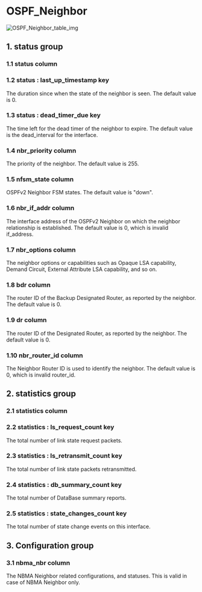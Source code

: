 # OSPF_Neighbor

![OSPF_Neighbor_table_img](http://www.plantuml.com/plantuml/img/0IO1sVv0StHXSdHrRMmAT6zdPNHePN8WUmfZR65pSo1FKr16NqvbQMTeOczo2cDiONDp84zJK4PVJa9DGLzEPMbdQ69lSWfZR65pSo1FKr16NqbkT6LoPc5ZPGfz2azJK4PVJcLfPsXYRt8WF2rrBI1FKr16NqbkT6LoPc5ZPGfFKr16NqvbQMTeOczo82vaBZuWJrDGHbzEGar1NqvbQMTeOczo2cXfP6KWOsboOsnb2cXfP6KWRMLjOcLoSmfiPMTbRcGWScbdQ7GAOszkT6bkTMzp86nfRcKWBI0yOZvpT79lRcSyBs8-879bPcLoPMvZPGfaRtHqPMGWR6bkPI0j83nfFdTbOMiyBsa-879bPcLoPMvZPGfbRcHiPMTbRcGAG6LkP7LjR0e0)

## 1. status group

### 1.1 status column

### 1.2 status : last_up_timestamp key

The duration since when the state of the neighbor is seen. The default value is
0.

### 1.3 status : dead_timer_due key

The time left for the dead timer of the neighbor to expire. The default value is
the dead_interval for the interface.

### 1.4 nbr_priority column

The priority of the neighbor. The default value is 255.

### 1.5 nfsm_state column

OSPFv2 Neighbor FSM states. The default value is "down".

### 1.6 nbr_if_addr column

The interface address of the OSPFv2 Neighbor on which the neighbor relationship
is established. The default value is 0, which is invalid if_address.

### 1.7 nbr_options column

The neighbor options or capabilities such as Opaque LSA capability, Demand
Circuit, External Attribute LSA capability, and so on.

### 1.8 bdr column

The router ID of the Backup Designated Router, as reported by the neighbor. The
default value is 0.

### 1.9 dr column

The router ID of the Designated Router, as reported by the neighbor. The default
value is 0.

### 1.10 nbr_router_id column

The Neighbor Router ID is used to identify the neighbor. The default value is 0,
which is invalid router_id.

## 2. statistics group

### 2.1 statistics column

### 2.2 statistics : ls_request_count key

The total number of link state request packets.

### 2.3 statistics : ls_retransmit_count key

The total number of link state packets retransmitted.

### 2.4 statistics : db_summary_count key

The total number of DataBase summary reports.

### 2.5 statistics : state_changes_count key

The total number of state change events on this interface.

## 3. Configuration group

### 3.1 nbma_nbr column

The NBMA Neighbor related configurations, and statuses. This is valid in case of
NBMA Neighbor only.

